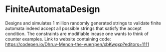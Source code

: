 # FiniteAutomataDesign
Designs and simulates 1 million randomly generated strings to validate finite automata indeed accept all possible strings that satisfy the accept condition.
The constraints are modifiable incase one wants to think of counter examples.
Link to website containing code: https://codepen.io/Dhruv-Menon-the-vuer/pen/xbKwgxp?editors=1111
